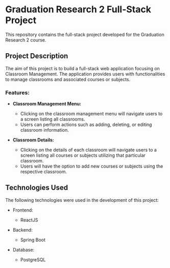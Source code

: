 # Graduation Research 2 Full-Stack Project

This repository contains the full-stack project developed for the Graduation Research 2 course.

## Project Description

The aim of this project is to build a full-stack web application focusing on Classroom Management. The application provides users with functionalities to manage classrooms and associated courses or subjects.

### Features:

- **Classroom Management Menu:** 
  - Clicking on the classroom management menu will navigate users to a screen listing all classrooms.
  - Users can perform actions such as adding, deleting, or editing classroom information.

- **Classroom Details:**
  - Clicking on the details of each classroom will navigate users to a screen listing all courses or subjects utilizing that particular classroom.
  - Users will have the option to add new courses or subjects using the respective classroom.

## Technologies Used

The following technologies were used in the development of this project:

- Frontend:
  - ReactJS

- Backend:
  - Spring Boot

- Database:
  - PostgreSQL
